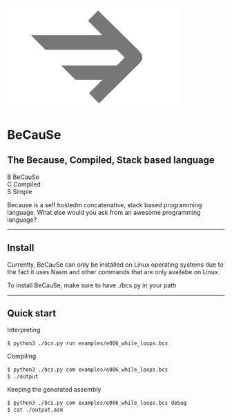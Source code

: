 <img src="misc/logo-gray.svg" width="400" />

# BeCauSe

## The Because, Compiled, Stack based language


B BeCauSe<br />
C Compiled<br />
S Simple

Because is a self hostedm concatenative, stack based programming language. What
else would you ask from an awesome programming language?


---

## Install

Currently, BeCauSe can only be installed on Linux operating systems due to the fact it uses Nasm and other commands that are only availabe on Linux.

To install BeCauSe, make sure to have ./bcs.py in your path

---

## Quick start

Interpreting

```console
$ python3 ./bcs.py run examples/e006_while_loops.bcs
```

Compiling

```console
$ python3 ./bcs.py com examples/e006_while_loops.bcs
$ ./output
```

Keeping the generated assembly

```console
$ python3 ./bcs.py com examples/e006_while_loops.bcs debug
$ cat ./output.asm
```
